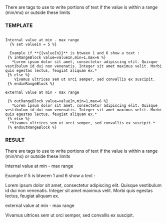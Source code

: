 There are tags to use to write portions of text if the value is within a range (min/mx) or outside these limits
 
### TEMPLATE

```
  
Internal value at min - max range
  {% set valueIn = 5 %}
  
  Example if **{{valueIn}}** is btween 1 and 6 show a text :
 {% inRangeBlock value=valueIn,min=1,max=6 %}
   *Lorem ipsum dolor sit amet, consectetur adipiscing elit. Quisque vestibulum id dui non venenatis. Integer sit amet maximus velit. Morbi quis egestas lectus, feugiat aliquam ex.*
 {% else %}
    Vivamus ultrices sem ut orci semper, sed convallis ex suscipit. 
 {% endinRangeBlock %}

external value at min - max range

 {% outRangeBlock value=valueIn,min=1,max=6 %}
   *Lorem ipsum dolor sit amet, consectetur adipiscing elit. Quisque vestibulum id dui non venenatis. Integer sit amet maximus velit. Morbi quis egestas lectus, feugiat aliquam ex.*
 {% else %}
  *Vivamus ultrices sem ut orci semper, sed convallis ex suscipit.*
 {% endoutRangeBlock %}

```

### RESULT

There are tags to use to write portions of text if the value is within a range (min/mx) or outside these limits

Internal value at min - max range

Example if 5 is btween 1 and 6 show a text :

Lorem ipsum dolor sit amet, consectetur adipiscing elit. Quisque vestibulum id dui non venenatis. Integer sit amet maximus velit. Morbi quis egestas lectus, feugiat aliquam ex.

external value at min - max range

Vivamus ultrices sem ut orci semper, sed convallis ex suscipit.
